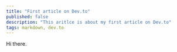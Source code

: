 ```yaml
---
title: "First article on Dev.to"
published: false
description: "This aritlce is about my first article on Dev.to"
tags: markdown, dev.to
---
```


Hi there.
